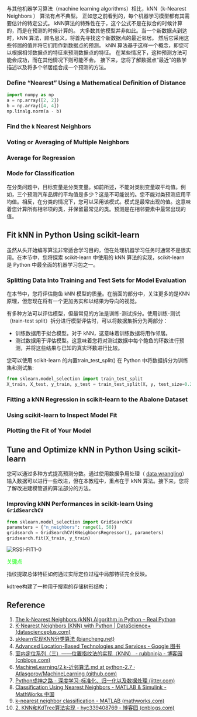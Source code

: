 与其他机器学习算法（machine learning algorithms）相比，kNN（k-Nearest Neighbors ） 算法有点不典型。 正如您之前看到的，每个机器学习模型都有其需要估计的特定公式。 kNN算法的特殊性在于，这个公式不是在拟合的时候计算的，而是在预测的时候计算的。 大多数其他模型并非如此。当一个新数据点到达时，kNN 算法，顾名思义，将首先寻找这个新数据点的最近邻居。 然后它采用这些邻居的值并将它们用作新数据点的预测。 kNN 算法基于这样一个概念，即您可以根据相邻数据点的特征来预测数据点的特征。 在某些情况下，这种预测方法可能会成功，而在其他情况下则可能不会。 接下来，您将了解数据点“最近”的数学描述以及将多个邻居组合成一个预测的方法。 



### Define “Nearest” Using a Mathematical Definition of Distance

```python
import numpy as np
a = np.array([2, 2])
b = np.array([4, 4])
np.linalg.norm(a - b)
```

### Find the `k` Nearest Neighbors

### Voting or Averaging of Multiple Neighbors

### Average for Regression

### Mode for Classification

在分类问题中，目标变量是分类变量。如前所述，不能对类别变量取平均值。例如，三个预测汽车品牌的平均值是多少？这是不可能说的。您不能对类预测应用平均值。相反，在分类的情况下，您可以采用该模式。模式是最常出现的值。这意味着您计算所有相邻项的类，并保留最常见的类。预测是在相邻要素中最常出现的值。

## Fit kNN in Python Using scikit-learn

虽然从头开始编写算法非常适合学习目的，但在处理机器学习任务时通常不是很实用。在本节中，您将探索 scikit-learn 中使用的 kNN 算法的实现，scikit-learn 是 Python 中最全面的机器学习包之一。

### Splitting Data Into Training and Test Sets for Model Evaluation

在本节中，您将评估鲍鱼 kNN 模型的质量。在前面的部分中，关注更多的是KNN原理，但您现在将有一个更加务实和以结果为导向的视觉。

有多种方法可以评估模型，但最常见的方法是训练-测试拆分。使用训练-测试（train-test split）拆分进行模型评估时，可以将数据集拆分为两部分：

- 训练数据用于拟合模型。对于 kNN，这意味着训练数据将用作邻居。
- 测试数据用于评估模型。这意味着您将对测试数据中每个鲍鱼的环数进行预测，并将这些结果与已知的真实环数进行比较。

您可以使用 scikit-learn 的内置train_test_split() 在 Python 中将数据拆分为训练集和测试集:

```python
from sklearn.model_selection import train_test_split
X_train, X_test, y_train, y_test = train_test_split(X, y, test_size=0.2, random_state=12345)
```



### Fitting a kNN Regression in scikit-learn to the Abalone Dataset

### Using scikit-learn to Inspect Model Fit

### Plotting the Fit of Your Model

## Tune and Optimize kNN in Python Using scikit-learn

您可以通过多种方式提高预测分数。通过使用数据争用处理（ [data wrangling](https://en.wikipedia.org/wiki/Data_wrangling)）输入数据可以进行一些改进，但在本教程中，重点在于 kNN 算法。接下来，您将了解改进建模管道的算法部分的方法。

### Improving kNN Performances in scikit-learn Using `GridSearchCV`

```python
from sklearn.model_selection import GridSearchCV
parameters = {"n_neighbors": range(1, 50)}
gridsearch = GridSearchCV(KNeighborsRegressor(), parameters)
gridsearch.fit(X_train, y_train)
```



![RSSI-FIT1-0](D:/Code/BlueTooth/pos_bluetooth_matlab/Fingerprinting/Doc/BLE-RSSI-CHAR/RSSI-FIT1-0.png)

<p style="color:#56ff52;font-weight:bold;">关键点</p>

指纹提取总体特征如何通过实际定位过程中局部特征完全反映。



kdtree构建了一种用于搜索的存储树形结构；

## Reference

1. [The k-Nearest Neighbors (kNN) Algorithm in Python – Real Python](https://realpython.com/knn-python/)
1. [K-Nearest Neighbors (KNN) with Python | DataScience+ (datascienceplus.com)](https://datascienceplus.com/k-nearest-neighbors-knn-with-python/)
1. [sklearn实现KNN分类算法 (biancheng.net)](http://c.biancheng.net/ml_alg/sklearn-knn.html)
1. [Advanced Location-Based Technologies and Services - Google 图书](https://books.google.com.hk/books?id=j3zNBQAAQBAJ&printsec=frontcover&hl=zh-CN#v=onepage&q&f=false)
1. [室内定位系列（三）——位置指纹法的实现（KNN） - rubbninja - 博客园 (cnblogs.com)](https://www.cnblogs.com/rubbninja/p/6134481.html)
1. [MachineLearning/2.k-近邻算法.md at python-2.7 · Atlasgorov/MachineLearning (github.com)](https://github.com/Atlasgorov/MachineLearning/blob/python-2.7/docs/2.k-近邻算法.md)
1. [Python成神之路 - 深度学习-标准化、归一化以及数据处理 (iitter.com)](https://python.iitter.com/other/86511.html)
1. [Classification Using Nearest Neighbors - MATLAB & Simulink - MathWorks 中国](https://ww2.mathworks.cn/help/stats/classification-using-nearest-neighbors.html)
1. [k-nearest neighbor classification - MATLAB (mathworks.com)](https://www.mathworks.com/help/stats/classificationknn.html)
1. [2. KNN和KdTree算法实现 - hyc339408769 - 博客园 (cnblogs.com)](https://www.cnblogs.com/huangyc/p/10294307.html)